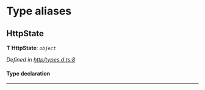 

# Type aliases

<a id="httpstate"></a>

##  HttpState

**Ƭ HttpState**: *`object`*

*Defined in [http/types.d.ts:8](https://github.com/polkadot-js/api/blob/4fc0eed/packages/api-provider/src/http/types.d.ts#L8)*

#### Type declaration

___

